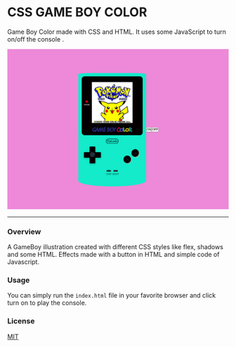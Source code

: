 # CSS GAME BOY COLOR
Game Boy Color made with CSS and HTML. It uses some JavaScript to turn on/off the console .    

![gameboy](assets/gameboy_project.png)

---


### Overview
A GameBoy illustration created with different CSS styles like flex, shadows  and some HTML. Effects made with a button in HTML and simple code of Javascript.



### Usage 
You can simply run the `index.html` file in your favorite browser and click turn on to play the console.

### License
[MIT](./license)

